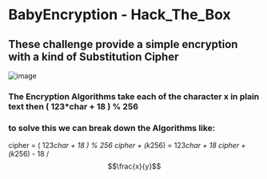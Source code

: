 # BabyEncryption - Hack_The_Box

## These challenge provide a simple encryption with a kind of Substitution Cipher

![image](https://github.com/Ov3rxn4ght-Projects/Trong-Tinh/assets/107429242/9e482081-235d-4947-baf8-68ca79e5f103)

### The Encryption Algorithms take each of the character x in plain text then ( 123*char + 18 ) % 256

### to solve this we can break down the Algorithms like:
  cipher = ( 123*char + 18 )  % 256
  cipher + (k*256) = 123*char + 18
  cipher + (k*256) - 18 /
  $$\frac{x}{y}$$
